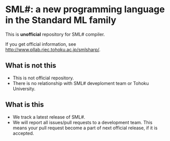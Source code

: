 SML#:  a new programming language in the Standard ML family
============================================================

This is **unofficial** repository for SML# compiler.

If you get official information, see http://www.pllab.riec.tohoku.ac.jp/smlsharp/.

What is **not** this
------------------------------

 * This is not official repository.
 * There is no relationship with SML# deveploment team or Tohoku University.

What is this
------------------------------

 * We track a latest release of SML#.
 * We will report all issues/pull requests to a development team. This means your pull request become a part of next official release, if it is accepted.
